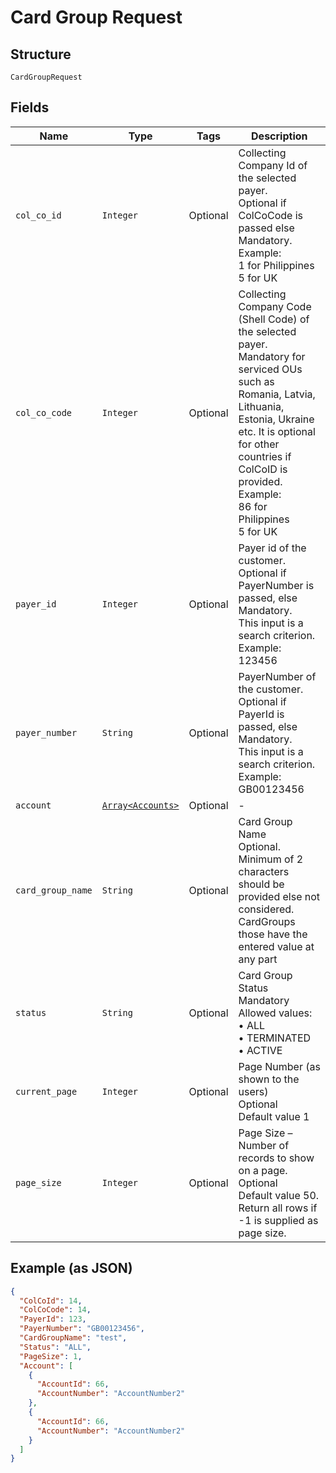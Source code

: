 
# Card Group Request

## Structure

`CardGroupRequest`

## Fields

| Name | Type | Tags | Description |
|  --- | --- | --- | --- |
| `col_co_id` | `Integer` | Optional | Collecting Company Id of the selected payer.<br>Optional if ColCoCode is passed else Mandatory.<br>Example:<br>1 for Philippines<br>5 for UK |
| `col_co_code` | `Integer` | Optional | Collecting Company Code (Shell Code) of the selected payer.<br>Mandatory for serviced OUs such as Romania, Latvia, Lithuania, Estonia, Ukraine etc. It is optional for other countries if ColCoID is provided.<br>Example:<br>86 for Philippines<br>5 for UK |
| `payer_id` | `Integer` | Optional | Payer id of the customer.<br>Optional if PayerNumber is passed, else Mandatory.<br>This input is a search criterion.<br>Example: 123456 |
| `payer_number` | `String` | Optional | PayerNumber of the customer.<br>Optional if PayerId is passed, else Mandatory.<br>This input is a search criterion.<br>Example: GB00123456 |
| `account` | [`Array<Accounts>`](../../doc/models/accounts.md) | Optional | - |
| `card_group_name` | `String` | Optional | Card Group Name<br>Optional.<br>Minimum of 2 characters should be provided else not considered.<br>CardGroups those have the entered value at any part |
| `status` | `String` | Optional | Card Group Status<br>Mandatory<br>Allowed values:<br>•    ALL<br>•    TERMINATED<br>•    ACTIVE |
| `current_page` | `Integer` | Optional | Page Number (as shown to the users)<br>Optional<br>Default value 1 |
| `page_size` | `Integer` | Optional | Page Size – Number of records to show on a page.<br>Optional<br>Default value 50.<br>Return all rows if -1 is supplied as page size. |

## Example (as JSON)

```json
{
  "ColCoId": 14,
  "ColCoCode": 14,
  "PayerId": 123,
  "PayerNumber": "GB00123456",
  "CardGroupName": "test",
  "Status": "ALL",
  "PageSize": 1,
  "Account": [
    {
      "AccountId": 66,
      "AccountNumber": "AccountNumber2"
    },
    {
      "AccountId": 66,
      "AccountNumber": "AccountNumber2"
    }
  ]
}
```

